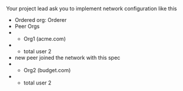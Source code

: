 Your project lead ask you to implement network configuration like this
- Ordered org: Orderer
- Peer Orgs
- - Org1 (acme.com)
- - total user 2
- new peer joined the network with this spec
- - Org2 (budget.com)
- - total user 2